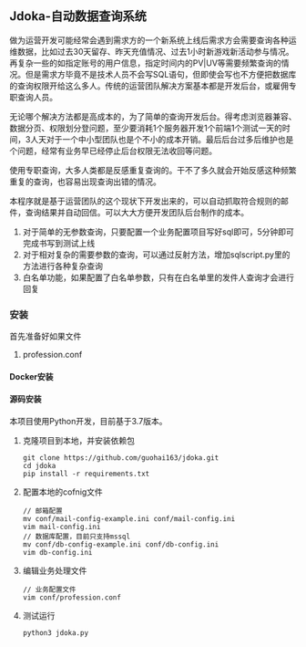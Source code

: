 ## Jdoka-自动数据查询系统

做为运营开发可能经常会遇到需求方的一个新系统上线后需求方会需要查询各种运维数据，比如过去30天留存、昨天充值情况、过去1小时新游戏新活动参与情况。再复杂一些的如指定账号的用户信息，指定时间内的PV|UV等需要频繁查询的情况。但是需求方毕竟不是技术人员不会写SQL语句，但即使会写也不方便把数据库的查询权限开给这么多人。传统的运营团队解决方案基本都是开发后台，或雇佣专职查询人员。

无论哪个解决方法都是高成本的，为了简单的查询开发后台。得考虑浏览器兼容、数据分页、权限划分登问题，至少要消耗1个服务器开发1个前端1个测试一天的时间，3人天对于一个中小型团队也是个不小的成本开销。最后后台过多后维护也是个问题，经常有业务早已经停止后台权限无法收回等问题。

使用专职查询，大多人类都是反感重复查询的。干不了多久就会开始反感这种频繁重复的查询，也容易出现查询出错的情况。

本程序就是基于运营团队的这个现状下开发出来的，可以自动抓取符合规则的邮件，查询结果并自动回信。可以大大方便开发团队后台制作的成本。

1. 对于简单的无参数查询，只要配置一个业务配置项目写好sql即可，5分钟即可完成书写到测试上线
2. 对于相对复杂的需要参数的查询，可以通过反射方法，增加sqlscript.py里的方法进行各种复杂查询
3. 白名单功能，如果配置了白名单参数，只有在白名单里的发件人查询才会进行回复

### 安装
首先准备好如果文件
1. profession.conf

#### Docker安装

#### 源码安装 
本项目使用Python开发，目前基于3.7版本。
1. 克隆项目到本地，并安装依赖包
    ~~~ shell script
    git clone https://github.com/guohai163/jdoka.git
    cd jdoka
    pip install -r requirements.txt
    ~~~
 2. 配置本地的cofnig文件
    ~~~ shell script
    // 邮箱配置
    mv conf/mail-config-example.ini conf/mail-config.ini
    vim mail-config.ini
    // 数据库配置，目前只支持mssql
    mv conf/db-config-example.ini conf/db-config.ini
    vim db-config.ini
    ~~~
 3. 编辑业务处理文件
    ~~~ shell script
    // 业务配置文件
    vim conf/profession.conf
    ~~~
 4. 测试运行
    ~~~ shell script
    python3 jdoka.py
    ~~~